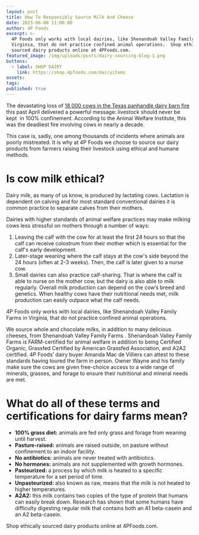 ```yaml
---
layout: post
title: How To Responsibly Source Milk And Cheese
date: 2023-06-08 11:00:00
author: 4P Foods
excerpt: >-
  4P Foods only works with local dairies, like Shenandoah Valley Family Farms in
  Virginia, that do not practice confined animal operations.  Shop ethically
  sourced dairy products online at 4PFoods.com.
featured_image: /img/uploads/posts/dairy-sourcing-blog-1.png
buttons:
  - label: SHOP DAIRY
    link: https://shop.4pfoods.com/dairyitems
assets:
tags:
published: true
---
```

<div class="editable"><p>The devastating loss of <a href="https://www.tpr.org/news/2023-04-17/more-than-18-000-cows-are-dead-after-dairy-farm-explosion-in-texas-panhandle">18,000 cows in the Texas panhandle dairy barn fire</a> this past April delivered a powerful message: livestock should never be kept&nbsp; in 100% confinement. According to the Animal Welfare Institute, this was the deadliest fire involving cows in nearly a decade.&nbsp;</p><p>This case is, sadly, one among thousands of incidents where animals are poorly mistreated. It is why at 4P Foods we choose to source our dairy products from farmers raising their livestock using ethical and humane methods.&nbsp;</p><h1><strong>Is cow milk ethical?</strong></h1><p>Dairy milk, as many of us know, is produced by lactating cows. Lactation is dependent on calving and for most standard conventional dairies it is common practice to separate calves from their mothers.&nbsp;</p><p>Dairies with higher standards of animal welfare practices may make milking cows less stressful on mothers through a number of ways:&nbsp;</p><ol><li>Leaving the calf with the cow for at least the first 24 hours so that the calf can receive colostrum from their mother which is essential for the calf's early development.&nbsp;</li><li>Later-stage weaning where the calf stays at the cow's side beyond the 24 hours (often at 2-3 weeks). Then, the calf is later given to a nurse cow.&nbsp;</li><li>Small dairies can also practice calf-sharing. That is where the calf is able to nurse on the mother cow, but the dairy is also able to milk regularly. Overall milk production can depend on the cow’s breed and genetics. When healthy cows have their nutritional needs met, milk production can easily outpace what the calf needs.</li></ol><p>4P Foods only works with local dairies, like Shenandoah Valley Family Farms in Virginia, that do not practice confined animal operations.&nbsp;</p><p>We source whole and chocolate milks, in addition to many delicious cheeses, from Shenandoah Valley Family Farms . Shenandoah Valley Family Farms is FARM-certified for animal welfare in addition to being Certified Organic, Grassfed Certified by American Grassfed Association, and A2A2 certified. 4P Foods’ dairy buyer Amanda Mac de Villiers can attest to these standards having toured the farm in person. Owner Wayne and his family make sure the cows are given free-choice access to a wide range of minerals, grasses, and forage to ensure their nutritional and mineral needs are met.</p><h1><strong>What do all of these terms and certifications for dairy farms mean?</strong></h1><ul><li><strong>100% grass diet:</strong> animals are fed only grass and forage from weaning until harvest.</li><li><strong>Pasture-raised:</strong> animals are raised outside, on pasture without confinement to an indoor facility.</li><li><strong>No antibiotics:</strong> animals are never treated with antibiotics.&nbsp;</li><li><strong>No hormones:</strong> animals are not supplemented with growth hormones.</li><li><strong>Pasteurized:</strong> a process by which milk is heated to a specific temperature for a set period of time.</li><li><strong>Unpasteurized: </strong>also known as raw, means that the milk is not heated to higher temperatures.</li><li><strong>A2A2:</strong> this milk contains two copies of the type of protein that humans can easily break down. Research has shown that some humans have difficulty digesting regular milk that contains both an A1 beta-casein and an A2 beta-casein.</li></ul><p>Shop ethically sourced dairy products online at 4PFoods.com.</p></div>